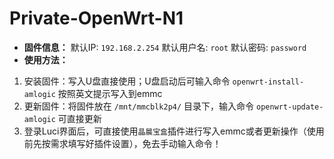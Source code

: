 # Private-OpenWrt-N1
* **固件信息：**
默认IP: `192.168.2.254`
默认用户名: `root`
默认密码: `password`
* **使用方法：**
1. 安装固件：写入U盘直接使用；U盘启动后可输入命令 `openwrt-install-amlogic` 按照英文提示写入到emmc
2. 更新固件：将固件放在 `/mnt/mmcblk2p4/` 目录下，输入命令 `openwrt-update-amlogic` 可直接更新
3. 登录Luci界面后，可直接使用`晶晨宝盒`插件进行写入emmc或者更新操作（使用前先按需求填写好插件设置），免去手动输入命令！